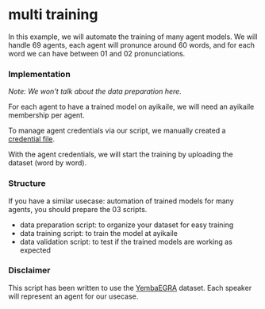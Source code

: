 # multi training

In this example, we will automate the training of many agent models.
We will handle 69 agents, each agent will pronunce around 60 words, and for each word we can have between 01 and 02 pronunciations.

### Implementation

*Note: We won't talk about the data preparation here.*

For each agent to have a trained model on ayikaile, we will need an ayikaile membership per agent.

To manage agent credentials via our script, we manually created a [credential file](agent_credentials).

With the agent credentials, we will start the training by uploading the dataset (word by word).

### Structure

If you have a similar usecase: automation of trained models for many agents, you should prepare the 03 scripts.

- data preparation script: to organize your dataset for easy training
- data training script: to train the model at ayikaile
- data validation script: to test if the trained models are working as expected

### Disclaimer

This script has been written to use the [YembaEGRA](https://data.mendeley.com/datasets/74p9d5frg3/2) dataset. Each speaker will represent an agent for our usecase.
